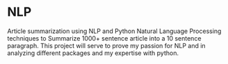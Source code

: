 # NLP
Article summarization using NLP and Python
Natural Language Processing techniques to Summarize 1000+ sentence article into a 10 sentence paragraph.
This project will serve to prove my passion for NLP and in analyzing different packages and my expertise with python.
